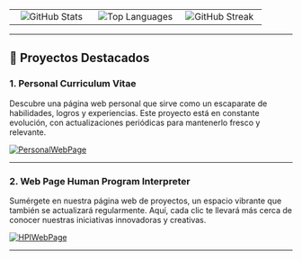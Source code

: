 <div align="center">
  <table>
    <tr>
      <td align="center" valign="top" width="33%">
        <img src="https://github-readme-stats.vercel.app/api?username=molxeuz&show_icons=true&hide_title=true&count_private=true&theme=radical" alt="GitHub Stats"/>
      </td>
      <td align="center" valign="top" width="33%">
        <img src="https://github-readme-stats.vercel.app/api/top-langs/?username=molxeuz&layout=compact&theme=radical" alt="Top Languages"/>
      </td>
      <td align="center" valign="top" width="33%">
        <img src="https://github-readme-streak-stats.herokuapp.com/?user=molxeuz&theme=radical" alt="GitHub Streak"/>
      </td>
    </tr>
  </table>
</div>

---

## 🧾 Proyectos Destacados

### 1. **Personal Curriculum Vitae**
Descubre una página web personal que sirve como un escaparate de habilidades, logros y experiencias. Este proyecto está en constante evolución, con actualizaciones periódicas para mantenerlo fresco y relevante.

[![PersonalWebPage](https://img.shields.io/badge/GitHub-PersonalWebPage-blue?style=flat&logo=github)](https://github.com/molxeuz/PersonalCurriculumVitae)

---

### 2. **Web Page Human Program Interpreter**
Sumérgete en nuestra página web de proyectos, un espacio vibrante que también se actualizará regularmente. Aquí, cada clic te llevará más cerca de conocer nuestras iniciativas innovadoras y creativas.

[![HPIWebPage](https://img.shields.io/badge/GitHub-HPIWebPage-red?style=flat&logo=github)](https://github.com/WebPage_HumanProgramInterpreter/)

---
